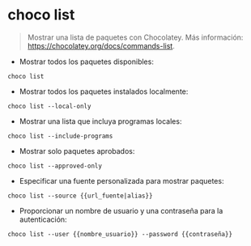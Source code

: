 # choco list

> Mostrar una lista de paquetes con Chocolatey.
> Más información: <https://chocolatey.org/docs/commands-list>.

- Mostrar todos los paquetes disponibles:

`choco list`

- Mostrar todos los paquetes instalados localmente:

`choco list --local-only`

- Mostrar una lista que incluya programas locales:

`choco list --include-programs`

- Mostrar solo paquetes aprobados:

`choco list --approved-only`

- Especificar una fuente personalizada para mostrar paquetes:

`choco list --source {{url_fuente|alias}}`

- Proporcionar un nombre de usuario y una contraseña para la autenticación:

`choco list --user {{nombre_usuario}} --password {{contraseña}}`
